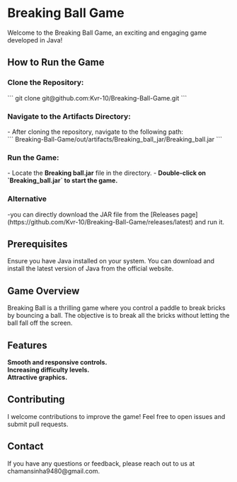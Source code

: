 <h1>Breaking Ball Game</h1>
Welcome to the Breaking Ball Game, an exciting and engaging game developed in Java!

<h2>How to Run the Game</h2>
<h3>Clone the Repository:</h3>
```
git clone git@github.com:Kvr-10/Breaking-Ball-Game.git
```
<h3>Navigate to the Artifacts Directory:</h3>
- After cloning the repository, navigate to the following path:<br>
  ```
  Breaking-Ball-Game/out/artifacts/Breaking_ball_jar/Breaking_ball.jar
  ```
<h3>Run the Game:</h3>
- Locate the <strong>Breaking ball.jar</strong> file in the directory.
- <strong>Double-click on `Breaking_ball.jar` to start the game.</strong>
<h3>Alternative</h3> 
-you can directly download the JAR file from the 
[Releases page](https://github.com/Kvr-10/Breaking-Ball-Game/releases/latest) 
and run it.
<h2>Prerequisites</h2>
Ensure you have Java installed on your system. You can download and install the latest version of Java from the official website.
<h2>Game Overview</h2>
Breaking Ball is a thrilling game where you control a paddle to break bricks by bouncing a ball. The objective is to break all the bricks without letting the ball fall off the screen.

<h2>Features</h2>
<strong>Smooth and responsive controls.</strong><br>
<strong>Increasing difficulty levels.</strong><br>
<strong>Attractive graphics.</strong>
<h2>Contributing</h2>
I welcome contributions to improve the game! Feel free to open issues and submit pull requests.

<h2>Contact</h2>
If you have any questions or feedback, please reach out to us at chamansinha9480@gmail.com.
